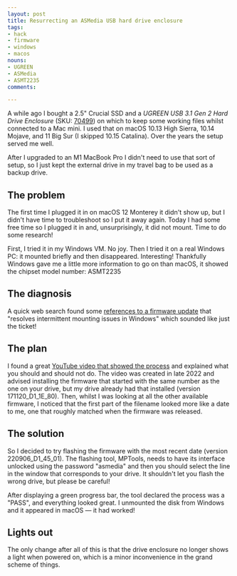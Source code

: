 ```yaml
---
layout: post
title: Resurrecting an ASMedia USB hard drive enclosure
tags:
- hack
- firmware
- windows
- macos
nouns:
- UGREEN
- ASMedia
- ASMT2235
comments: 

---
```


A while ago I bought a 2.5" Crucial SSD and a _UGREEN USB 3.1 Gen 2 Hard Drive Enclosure_ (SKU: [70499](https://www.ugreen.com/collections/hard-drive-enclosure/products/usb-3-1-gen-2-hard-drive-enclosure)) on which to keep some working files whilst connected to a Mac mini. I used that on macOS 10.13 High Sierra, 10.14 Mojave, and 11 Big Sur (I skipped 10.15 Catalina). Over the years the setup served me well. 

After I upgraded to an M1 MacBook Pro I didn't need to use that sort of setup, so I just kept the external drive in my travel bag to be used as a backup drive.

## The problem

The first time I plugged it in on macOS 12 Monterey it didn't show up, but I didn't have time to troubleshoot so I put it away again. Today I had some free time so I plugged it in and, unsurprisingly, it did not mount. Time to do some research!

First, I tried it in my Windows VM. No joy. Then I tried it on a real Windows PC: it mounted briefly and then disappeared. Interesting! Thankfully Windows gave me a little more information to go on than macOS, it showed the chipset model number: ASMT2235

## The diagnosis

A quick web search found some [references to a firmware update](https://www.station-drivers.com/index.php/en/outils/Drivers/Asmedia/ASM-105x-115x-215x-(ASMT-xxxx)-Sata-USB-3.x-controllers/ASM2235-Sata-USB-3.1-controllers/ASMedia-ASM2235-SATA-USB-3.1-Firmware-Version-161102_D1_05_01/lang,en-gb/) that "resolves intermittent mounting issues in Windows" which sounded like just the ticket!

## The plan

I found a great [YouTube video that showed the process](https://www.youtube.com/watch?v=DOxrXnEwqJY) and explained what you should and should not do. The video was created in late 2022 and advised installing the firmware that started with the same number as the one on your drive, but my drive already had that installed (version 171120_D1_1E_80). Then, whilst I was looking at all the other available firmware, I noticed that the first part of the filename looked more like a date to me, one that roughly matched when the firmware was released. 

## The solution

So I decided to try flashing the firmware with the most recent date (version 220906_D1_45_01). The flashing tool, MPTools, needs to have its interface unlocked using the password "asmedia" and then you should select the line in the window that corresponds to your drive. It shouldn't let you flash the wrong drive, but please be careful! 

After displaying a green progress bar, the tool declared the process was a "PASS", and everything looked great. I unmounted the disk from Windows and it appeared in macOS — it had worked!

## Lights out

The only change after all of this is that the drive enclosure no longer shows a light when powered on, which is a minor inconvenience in the grand scheme of things.